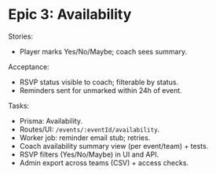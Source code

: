 # Epic 3: Availability

Stories:

- Player marks Yes/No/Maybe; coach sees summary.

Acceptance:

- RSVP status visible to coach; filterable by status.
- Reminders sent for unmarked within 24h of event.

Tasks:

- Prisma: Availability.
- Routes/UI: `/events/:eventId/availability`.
- Worker job: reminder email stub; retries.
- Coach availability summary view (per event/team) + tests.
- RSVP filters (Yes/No/Maybe) in UI and API.
- Admin export across teams (CSV) + access checks.
